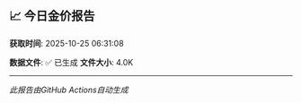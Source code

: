## 📈 今日金价报告

**获取时间**: 2025-10-25 06:31:08

**数据文件**: ✅ 已生成
**文件大小**: 4.0K

---
*此报告由GitHub Actions自动生成*
